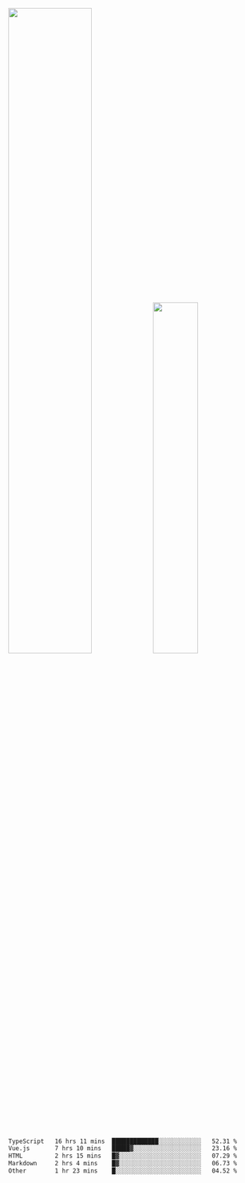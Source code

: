 <img align="" width="57.5%" src="https://github-readme-stats.vercel.app/api?username=Dream4ever&hide_title=true&hide_border=true&count_private=true&show_icons=true&include_all_commits=true&line_height=21" /><img align="" width="42.4%" src="https://github-readme-stats.vercel.app/api/top-langs/?username=Dream4ever&hide_title=true&count_private=true&show_icons=true&langs_count=6&hide_border=true&layout=compact" />

<!--START_SECTION:waka-->

```txt
TypeScript   16 hrs 11 mins  █████████████░░░░░░░░░░░░   52.31 %
Vue.js       7 hrs 10 mins   █████▓░░░░░░░░░░░░░░░░░░░   23.16 %
HTML         2 hrs 15 mins   █▓░░░░░░░░░░░░░░░░░░░░░░░   07.29 %
Markdown     2 hrs 4 mins    █▓░░░░░░░░░░░░░░░░░░░░░░░   06.73 %
Other        1 hr 23 mins    █░░░░░░░░░░░░░░░░░░░░░░░░   04.52 %
```

<!--END_SECTION:waka-->
